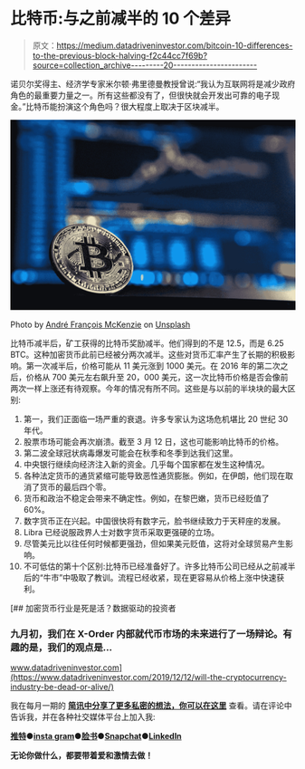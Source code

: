 # 比特币:与之前减半的 10 个差异

> 原文：<https://medium.datadriveninvestor.com/bitcoin-10-differences-to-the-previous-block-halving-f2c44cc7f69b?source=collection_archive---------20----------------------->

诺贝尔奖得主、经济学专家米尔顿·弗里德曼教授曾说:“我认为互联网将是减少政府角色的最重要力量之一。所有这些都没有了，但很快就会开发出可靠的电子现金。”比特币能扮演这个角色吗？很大程度上取决于区块减半。

![](img/c170ab0078076fe1b6e1663b6801fe3f.png)

Photo by [André François McKenzie](https://unsplash.com/@silverhousehd?utm_source=medium&utm_medium=referral) on [Unsplash](https://unsplash.com?utm_source=medium&utm_medium=referral)

比特币减半后，矿工获得的比特币奖励减半。他们得到的不是 12.5，而是 6.25 BTC。这种加密货币此前已经被分两次减半。这些对货币汇率产生了长期的积极影响。第一次减半后，价格可能从 11 美元涨到 1000 美元。在 2016 年的第二次之后，价格从 700 美元左右飙升至 20，000 美元，这一次比特币价格是否会像前两次一样上涨还有待观察。今年的情况有所不同。这些是与以前的半块块的最大区别:

1.  第一，我们正面临一场严重的衰退。许多专家认为这场危机堪比 20 世纪 30 年代。
2.  股票市场可能会再次崩溃。截至 3 月 12 日，这也可能影响比特币的价格。
3.  第二波全球冠状病毒爆发可能会在秋季和冬季到达我们这里。
4.  中央银行继续向经济注入新的资金。几乎每个国家都在发生这种情况。
5.  各种法定货币的通货紧缩可能导致恶性通货膨胀。例如，在伊朗，他们现在取消了货币的最后四个零。
6.  货币和政治不稳定会带来不确定性。例如，在黎巴嫩，货币已经贬值了 60%。
7.  数字货币正在兴起。中国很快将有数字元，脸书继续致力于天秤座的发展。
8.  Libra 已经说服政界人士对数字货币采取更强硬的立场。
9.  尽管美元比以往任何时候都更强劲，但如果美元贬值，这将对全球贸易产生影响。
10.  不可低估的第十个区别:比特币已经准备好了。许多比特币公司已经从之前减半后的“牛市”中吸取了教训。流程已经收紧，现在更容易从价格上涨中快速获利。

[](https://www.datadriveninvestor.com/2019/12/12/will-the-cryptocurrency-industry-be-dead-or-alive/) [## 加密货币行业是死是活？数据驱动的投资者

### 九月初，我们在 X-Order 内部就代币市场的未来进行了一场辩论。有趣的是，我们的观点是…

www.datadriveninvestor.com](https://www.datadriveninvestor.com/2019/12/12/will-the-cryptocurrency-industry-be-dead-or-alive/) 

我在每月一期的 [**简讯中分享了更多私密的想法，你可以在这里**](https://mailchi.mp/bf8f8e8ed697/keep-in-touch-with-lukas) 查看。请在评论中告诉我，并在各种社交媒体平台上加入我:

[**推特**](https://twitter.com/WiesfleckerL)●[**insta gram**](https://www.instagram.com/lukaswiesflecker/)●[**脸书**](https://www.facebook.com/lukaswiesfleckerr)●[**Snapchat**](https://www.snapchat.com/add/luggooo)**●[**LinkedIn**](https://www.linkedin.com/in/lukas-wiesflecker-1b11251a5/)**

**无论你做什么，都要带着爱和激情去做！**